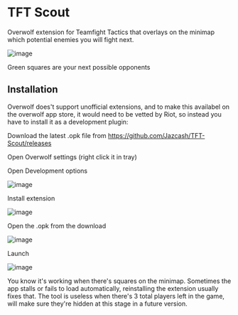 # TFT Scout

Overwolf extension for Teamfight Tactics that overlays on the minimap which potential enemies you will fight next.

![image](https://user-images.githubusercontent.com/1434248/121817318-94d41180-cc78-11eb-9dfb-87590232e3b7.png)

Green squares are your next possible opponents

## Installation

Overwolf does't support unofficial extensions, and to make this availabel on the overwolf app store, it would need to be vetted by Riot, so instead you have to install it as a development plugin:

Download the latest .opk file from https://github.com/Jazcash/TFT-Scout/releases

Open Overwolf settings (right click it in tray)

Open Development options

![image](https://user-images.githubusercontent.com/1434248/121818514-9ce37f80-cc7f-11eb-9d35-3135e34f0714.png)

Install extension

![image](https://user-images.githubusercontent.com/1434248/121818557-d0bea500-cc7f-11eb-915b-74b32043656b.png)

Open the .opk from the download

![image](https://user-images.githubusercontent.com/1434248/121818564-e502a200-cc7f-11eb-9c7c-b532d82e1c50.png)

Launch 

![image](https://user-images.githubusercontent.com/1434248/121818598-0e233280-cc80-11eb-9c67-1fcffe23fb4e.png)

You know it's working when there's squares on the minimap. Sometimes the app stalls or fails to load automatically, reinstalling the extension usually fixes that. The tool is useless when there's 3 total players left in the game, will make sure they're hidden at this stage in a future version.
